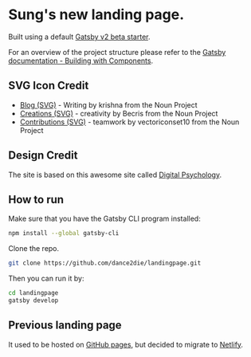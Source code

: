 # Sung's new landing page.

Built using a default [Gatsby v2 beta starter](https://github.com/gatsbyjs/gatsby-starter-default#v2).

For an overview of the project structure please refer to the [Gatsby documentation - Building with Components](https://www.gatsbyjs.org/docs/building-with-components/).

## SVG Icon Credit

* [Blog (SVG)](https://thenounproject.com/search/?q=creations&i=1279581) - Writing by krishna from the Noun Project
* [Creations (SVG)](https://thenounproject.com/search/?q=creations&i=516844) - creativity by Becris from the Noun Project
* [Contributions (SVG)](https://thenounproject.com/search/?q=contributions&i=1736176) - teamwork by vectoriconset10 from the Noun Project

## Design Credit

The site is based on this awesome site called [Digital Psychology](http://digitalpsychology.io/).

## How to run

Make sure that you have the Gatsby CLI program installed:

```sh
npm install --global gatsby-cli
```

Clone the repo.

```sh
git clone https://github.com/dance2die/landingpage.git
```

Then you can run it by:

```sh
cd landingpage
gatsby develop
```

## Previous landing page

It used to be hosted on [GitHub pages](https://github.com/dance2die/dance2die.github.io/), but decided to migrate to [Netlify](https://sungkim.netlify.com/).
